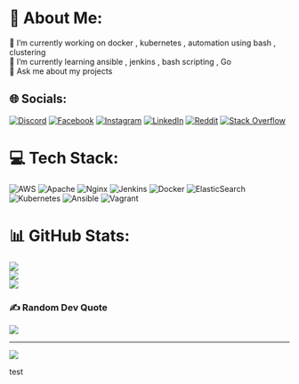 # 💫 About Me:
🔭 I’m currently working on docker , kubernetes , automation using bash , clustering <br>🌱 I’m currently learning ansible , jenkins , bash scripting , Go <br>💬 Ask me about my projects <br>


## 🌐 Socials:
[![Discord](https://img.shields.io/badge/Discord-%237289DA.svg?logo=discord&logoColor=white)](htttps://discord.gg/https://discord.gg/3D3bjKPTWw) [![Facebook](https://img.shields.io/badge/Facebook-%231877F2.svg?logo=Facebook&logoColor=white)](https://facebook.com/yogeshgowda.gr) [![Instagram](https://img.shields.io/badge/Instagram-%23E4405F.svg?logo=Instagram&logoColor=white)](https://instagram.com/damn_devil.sh) [![LinkedIn](https://img.shields.io/badge/LinkedIn-%230077B5.svg?logo=linkedin&logoColor=white)](https://linkedin.com/in/http://www.linkedin.com/in/yogesh-gowda-gr) [![Reddit](https://img.shields.io/badge/Reddit-%23FF4500.svg?logo=Reddit&logoColor=white)](https://reddit.com/user/IncomeFun5624) [![Stack Overflow](https://img.shields.io/badge/-Stackoverflow-FE7A16?logo=stack-overflow&logoColor=white)](https://stackoverflow.com/users/18779602) 

# 💻 Tech Stack:
![AWS](https://img.shields.io/badge/AWS-%23FF9900.svg?style=for-the-badge&logo=amazon-aws&logoColor=white) ![Apache](https://img.shields.io/badge/apache-%23D42029.svg?style=for-the-badge&logo=apache&logoColor=white) ![Nginx](https://img.shields.io/badge/nginx-%23009639.svg?style=for-the-badge&logo=nginx&logoColor=white) ![Jenkins](https://img.shields.io/badge/jenkins-%232C5263.svg?style=for-the-badge&logo=jenkins&logoColor=white) ![Docker](https://img.shields.io/badge/docker-%230db7ed.svg?style=for-the-badge&logo=docker&logoColor=white) ![ElasticSearch](https://img.shields.io/badge/-ElasticSearch-005571?style=for-the-badge&logo=elasticsearch) ![Kubernetes](https://img.shields.io/badge/kubernetes-%23326ce5.svg?style=for-the-badge&logo=kubernetes&logoColor=white) ![Ansible](https://img.shields.io/badge/ansible-%231A1918.svg?style=for-the-badge&logo=ansible&logoColor=white) ![Vagrant](https://img.shields.io/badge/vagrant-%231563FF.svg?style=for-the-badge&logo=vagrant&logoColor=white)
# 📊 GitHub Stats:
![](https://github-readme-stats.vercel.app/api?username=yogeshgowdagr&theme=vue-dark&hide_border=false&include_all_commits=false&count_private=false)<br/>
![](https://github-readme-streak-stats.herokuapp.com/?user=yogeshgowdagr&theme=vue-dark&hide_border=false)<br/>
![](https://github-readme-stats.vercel.app/api/top-langs/?username=yogeshgowdagr&theme=vue-dark&hide_border=false&include_all_commits=false&count_private=false&layout=compact)

### ✍️ Random Dev Quote
![](https://quotes-github-readme.vercel.app/api?type=horizontal&theme=radical)

---
[![](https://visitcount.itsvg.in/api?id=yogeshgowdagr&icon=0&color=0)](https://visitcount.itsvg.in)



test 

